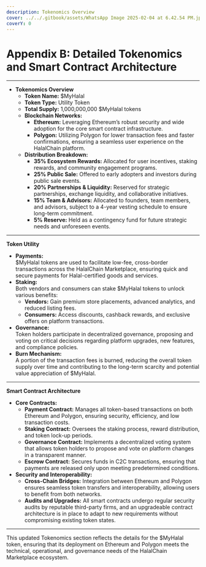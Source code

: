```yaml
---
description: Tokenomics Overview
cover: ../../.gitbook/assets/WhatsApp Image 2025-02-04 at 6.42.54 PM.jpeg
coverY: 0
---
```


# Appendix B: Detailed Tokenomics and Smart Contract Architecture

***

* **Tokenomics Overview**
  * **Token Name:** $MyHalal
  * **Token Type:** Utility Token
  * **Total Supply:** 1,000,000,000 $MyHalal tokens
  * **Blockchain Networks:**
    * **Ethereum:** Leveraging Ethereum’s robust security and wide adoption for the core smart contract infrastructure.
    * **Polygon:** Utilizing Polygon for lower transaction fees and faster confirmations, ensuring a seamless user experience on the HalalChain platform.
  * **Distribution Breakdown:**
    * **35% Ecosystem Rewards:** Allocated for user incentives, staking rewards, and community engagement programs.
    * **25% Public Sale:** Offered to early adopters and investors during public sale events.
    * **20% Partnerships & Liquidity:** Reserved for strategic partnerships, exchange liquidity, and collaborative initiatives.
    * **15% Team & Advisors:** Allocated to founders, team members, and advisors, subject to a 4-year vesting schedule to ensure long-term commitment.
    * **5% Reserve:** Held as a contingency fund for future strategic needs and unforeseen events.

***



**Token Utility**

* **Payments:**\
  $MyHalal tokens are used to facilitate low-fee, cross-border transactions across the HalalChain Marketplace, ensuring quick and secure payments for Halal-certified goods and services.
* **Staking:**\
  Both vendors and consumers can stake $MyHalal tokens to unlock various benefits:
  * **Vendors:** Gain premium store placements, advanced analytics, and reduced listing fees.
  * **Consumers:** Access discounts, cashback rewards, and exclusive offers on platform transactions.
* **Governance:**\
  Token holders participate in decentralized governance, proposing and voting on critical decisions regarding platform upgrades, new features, and compliance policies.
* **Burn Mechanism:**\
  A portion of the transaction fees is burned, reducing the overall token supply over time and contributing to the long-term scarcity and potential value appreciation of $MyHalal.

***

**Smart Contract Architecture**

* **Core Contracts:**
  * **Payment Contract:** Manages all token-based transactions on both Ethereum and Polygon, ensuring security, efficiency, and low transaction costs.
  * **Staking Contract:** Oversees the staking process, reward distribution, and token lock-up periods.
  * **Governance Contract:** Implements a decentralized voting system that allows token holders to propose and vote on platform changes in a transparent manner.
  * **Escrow Contract:** Secures funds in C2C transactions, ensuring that payments are released only upon meeting predetermined conditions.
* **Security and Interoperability:**
  * **Cross-Chain Bridges:** Integration between Ethereum and Polygon ensures seamless token transfers and interoperability, allowing users to benefit from both networks.
  * **Audits and Upgrades:** All smart contracts undergo regular security audits by reputable third-party firms, and an upgradeable contract architecture is in place to adapt to new requirements without compromising existing token states.

***

This updated Tokenomics section reflects the details for the $MyHalal token, ensuring that its deployment on Ethereum and Polygon meets the technical, operational, and governance needs of the HalalChain Marketplace ecosystem.
